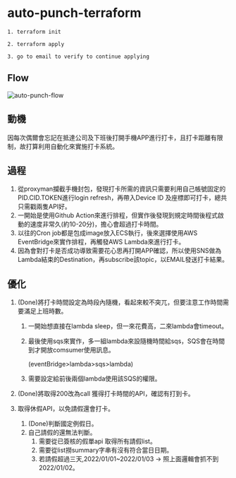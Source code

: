 # auto-punch-terraform

```
1. terraform init

2. terraform apply

3. go to email to verify to continue applying
```

## Flow

![auto-punch-flow](https://github.com/coffeey0128/auto-punch-terraform/blob/main/auto-punch-terraform.jpg?raw=true)

## 動機

因每次偶爾會忘記在抵達公司及下班後打開手機APP進行打卡，且打卡距離有限制，故打算利用自動化來實施打卡系統。

## 過程

1. 從proxyman攔截手機封包，發現打卡所需的資訊只需要利用自己帳號固定的PID.CID.TOKEN進行login refresh，再帶入Device ID 及座標即可打卡，總共只需戳兩隻API好。
2. 一開始是使用Github Action來進行排程，但實作後發現到規定時間後程式啟動的速度非常久(約10-20分)，擔心會超過打卡時間。
3. 以往的Cron job都是包成image放入ECS執行，後來選擇使用AWS EventBridge來實作排程，再觸發AWS Lambda來進行打卡。
4. 因為會對打卡是否成功導致需要花心思再打開APP確認，所以使用SNS做為Lambda結束的Destination，再subscribe該topic，以EMAIL發送打卡結果。

## 優化

1. (Done)將打卡時間設定為時段內隨機，看起來較不突兀，但要注意工作時間需要滿足上班時數。
    1. 一開始想直接在lambda sleep，但一來花費高，二來lambda會timeout。
    2. 最後使用sqs來實作，多一組lambda來設隨機時間給sqs，SQS會在時間到才開放comsumer使用訊息。
        
        (eventBridge>lambda>sqs>lambda)
        
    3. 需要設定給前後兩個lambda使用該SQS的權限。

2. (Done)將取得200改為call 獲得打卡時間的API，確認有打到卡。

3. 取得休假API，以免請假還會打卡。
    1. (Done)判斷國定例假日。
    2. 自己請假的還無法判斷。
        1. 需要從已簽核的假單api 取得所有請假list。
        2. 需要從list撈summary字串有沒有符合當日日期。
        3. 若請假超過三天,2022/01/01~2022/01/03 -> 照上面邏輯會抓不到2022/01/02。